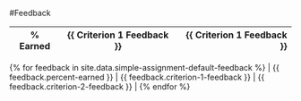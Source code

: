 

#Feedback

| % Earned| {{ Criterion 1 Feedback }} | {{ Criterion 1 Feedback }} |
|--- |:---:|---:|
{% for feedback in site.data.simple-assignment-default-feedback %}
| {{ feedback.percent-earned }} | {{ feedback.criterion-1-feedback }} | {{ feedback.criterion-2-feedback }} |
{% endfor %}